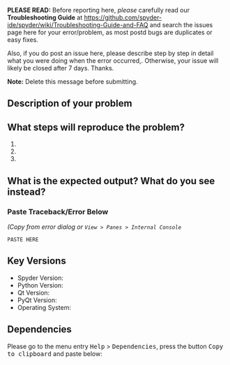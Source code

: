 **PLEASE READ:** Before reporting here, *please* carefully read our **Troubleshooting Guide** at <https://github.com/spyder-ide/spyder/wiki/Troubleshooting-Guide-and-FAQ> and search the issues page here for your error/problem, as most postd bugs are duplicates or easy fixes.

Also, if you do post an issue here, please describe step by step in detail what you were doing when the error occurred,. Otherwise, your issue will likely be closed after 7 days. Thanks.

**Note:** Delete this message before submitting.

## Description of your problem



## What steps will reproduce the problem?

1. 
2. 
3. 

## What is the expected output? What do you see instead?


### Paste Traceback/Error Below
*(Copy from error dialog or `View > Panes > Internal Console`*
```
PASTE HERE
```



## Key Versions

* Spyder Version:
* Python Version:
* Qt Version:
* PyQt Version:
* Operating System:


## Dependencies

Please go to the menu entry <kbd>Help</kbd> > <kbd>Dependencies</kbd>,
press the button <kbd>Copy to clipboard</kbd> and paste below:
